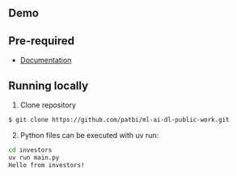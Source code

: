 ## Demo



## Pre-required

-   [Documentation](https://docs.astral.sh/uv/getting-started/installation/#standalone-installer)



## Running locally

1. Clone repository

```sh
$ git clone https://github.com/patbi/ml-ai-dl-public-work.git
```


2. Python files can be executed with uv run:

```sh
cd investors
uv run main.py
Hello from investors!
``` 

